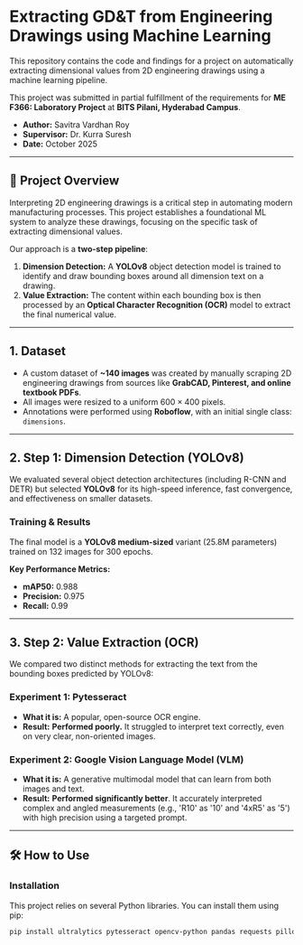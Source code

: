 # Extracting GD&T from Engineering Drawings using Machine Learning

This repository contains the code and findings for a project on automatically extracting dimensional values from 2D engineering drawings using a machine learning pipeline.

This project was submitted in partial fulfillment of the requirements for **ME F366: Laboratory Project** at **BITS Pilani, Hyderabad Campus**.

* **Author:** Savitra Vardhan Roy
* **Supervisor:** Dr. Kurra Suresh
* **Date:** October 2025

---

## 🚀 Project Overview

Interpreting 2D engineering drawings is a critical step in automating modern manufacturing processes. This project establishes a foundational ML system to analyze these drawings, focusing on the specific task of extracting dimensional values.

Our approach is a **two-step pipeline**:

1.  **Dimension Detection:** A **YOLOv8** object detection model is trained to identify and draw bounding boxes around all dimension text on a drawing.
2.  **Value Extraction:** The content within each bounding box is then processed by an **Optical Character Recognition (OCR)** model to extract the final numerical value.

---

## 1. Dataset

* A custom dataset of **~140 images** was created by manually scraping 2D engineering drawings from sources like **GrabCAD, Pinterest, and online textbook PDFs**.
* All images were resized to a uniform $600 \times 400$ pixels.
* Annotations were performed using **Roboflow**, with an initial single class: `dimensions`.

---

## 2. Step 1: Dimension Detection (YOLOv8)

We evaluated several object detection architectures (including R-CNN and DETR) but selected **YOLOv8** for its high-speed inference, fast convergence, and effectiveness on smaller datasets.

### Training & Results

The final model is a **YOLOv8 medium-sized** variant (25.8M parameters) trained on 132 images for 300 epochs.

**Key Performance Metrics:**
* **mAP50:** 0.988
* **Precision:** 0.975
* **Recall:** 0.99

---

## 3. Step 2: Value Extraction (OCR)

We compared two distinct methods for extracting the text from the bounding boxes predicted by YOLOv8:

### Experiment 1: Pytesseract

* **What it is:** A popular, open-source OCR engine.
* **Result:** **Performed poorly.** It struggled to interpret text correctly, even on very clear, non-oriented images.

### Experiment 2: Google Vision Language Model (VLM)

* **What it is:** A generative multimodal model that can learn from both images and text.
* **Result:** **Performed significantly better**. It accurately interpreted complex and angled measurements (e.g., 'R10' as '10' and '4xR5' as '5') with high precision using a targeted prompt.

---

## 🛠️ How to Use

### Installation

This project relies on several Python libraries. You can install them using pip:

```bash
pip install ultralytics pytesseract opencv-python pandas requests pillow
